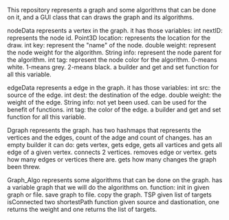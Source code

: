 This repository represents a graph and some algorithms that can be done on it, and a GUI class that can draws the graph and its algorithms.

nodeData represents a vertex in the graph.
it has those variables:
int nextID: represents the node id.
Point3D location: represents the location for the draw.
int key: represent the "name" of the node.
double weight: represent the node weight for the algorithm.
String info: represent the node parent for the algorithm.
int tag: represent the node color for the algorithm. 0-means white. 1-means grey. 2-means black.
a builder and get and set function for all this variable.

edgeData represents a edge in the graph.
it has those variables:
int src: the source of the edge.
int dest: the destination of the edge.
double weight: the weight of the edge.
String info: not yet been used. can be used for the benefit of functions.
int tag: the color of the edge.
a builder and get and set function for all this variable.

Dgraph represents the graph.
has two hashmaps that represents the vertices and the edges, count of the adge and count of changes. has an empty builder
it can do:
gets vertex, gets edge, gets all vartices and gets all edge of a given vertex.
connects 2 vertices.
removes edge or vertex.
gets how many edges or vertices there are.
gets how many changes the graph been threw.

Graph_Algo represents some algorithms that can be done on the graph.
has a variable graph that we will do the algorithms on.
function:
init in given graph or file.
save graph to file.
copy the graph.
TSP given list of targets
isConnected
two shortestPath function given source and dastionation, one returns the weight and one returns the list of targets.



